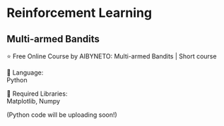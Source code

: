 # Reinforcement Learning
## Multi-armed Bandits 
⭐️ Free Online Course by AIBYNETO: Multi-armed Bandits | Short course  

🔹 Language:  
Python 

🔹 Required Libraries:  
Matplotlib, Numpy  

(Python code will be uploading soon!)
